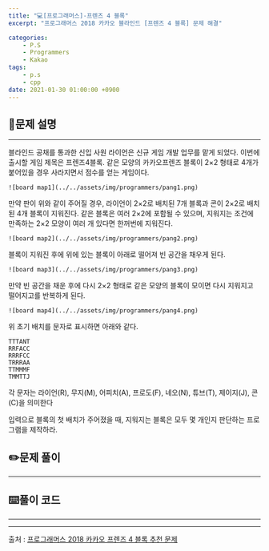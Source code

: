 ```yaml
---
title: "💻[프로그래머스]-프렌즈 4 블록"
excerpt: "프로그래머스 2018 카카오 블라인드 [프렌즈 4 블록] 문제 해결"

categories:
    - P.S
    - Programmers
    - Kakao
tags:
    - p.s
    - cpp
date: 2021-01-30 01:00:00 +0900
---
```


## 📖문제 설명
---
블라인드 공채를 통과한 신입 사원 라이언은 신규 게임 개발 업무를 맡게 되었다. 이번에 출시할 게임 제목은 프렌즈4블록.
같은 모양의 카카오프렌즈 블록이 2×2 형태로 4개가 붙어있을 경우 사라지면서 점수를 얻는 게임이다.

```![board map1](../../assets/img/programmers/pang1.png)```

만약 판이 위와 같이 주어질 경우, 라이언이 2×2로 배치된 7개 블록과 콘이 2×2로 배치된 4개 블록이 지워진다. 같은 블록은 여러 2×2에 포함될 수 있으며, 지워지는 조건에 만족하는 2×2 모양이 여러 개 있다면 한꺼번에 지워진다.

```![board map2](../../assets/img/programmers/pang2.png)```

블록이 지워진 후에 위에 있는 블록이 아래로 떨어져 빈 공간을 채우게 된다.

```![board map3](../../assets/img/programmers/pang3.png)```

만약 빈 공간을 채운 후에 다시 2×2 형태로 같은 모양의 블록이 모이면 다시 지워지고 떨어지고를 반복하게 된다.

```![board map4](../../assets/img/programmers/pang4.png)```

위 초기 배치를 문자로 표시하면 아래와 같다.

    TTTANT
    RRFACC
    RRRFCC
    TRRRAA
    TTMMMF
    TMMTTJ

각 문자는 라이언(R), 무지(M), 어피치(A), 프로도(F), 네오(N), 튜브(T), 제이지(J), 콘(C)을 의미한다

입력으로 블록의 첫 배치가 주어졌을 때, 지워지는 블록은 모두 몇 개인지 판단하는 프로그램을 제작하라.

## ✏️문제 풀이
___

## ⌨️풀이 코드
---

-----
출처 : [프로그래머스 2018 카카오 프렌즈 4 블록 추천 문제](https://programmers.co.kr/learn/courses/30/lessons/17679)